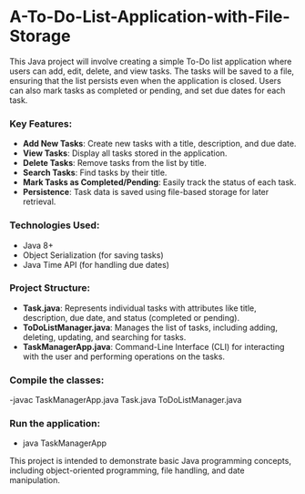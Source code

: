 # A-To-Do-List-Application-with-File-Storage
This Java project will involve creating a simple To-Do list application where users can add, edit, delete, and view tasks. The tasks will be saved to a file, ensuring that the list persists even when the application is closed. Users can also mark tasks as completed or pending, and set due dates for each task.

### Key Features:
- **Add New Tasks**: Create new tasks with a title, description, and due date.
- **View Tasks**: Display all tasks stored in the application.
- **Delete Tasks**: Remove tasks from the list by title.
- **Search Tasks**: Find tasks by their title.
- **Mark Tasks as Completed/Pending**: Easily track the status of each task.
- **Persistence**: Task data is saved using file-based storage for later retrieval.

### Technologies Used:
- Java 8+
- Object Serialization (for saving tasks)
- Java Time API (for handling due dates)

### Project Structure:
- **Task.java**: Represents individual tasks with attributes like title, description, due date, and status (completed or pending).
- **ToDoListManager.java**: Manages the list of tasks, including adding, deleting, updating, and searching for tasks.
- **TaskManagerApp.java**: Command-Line Interface (CLI) for interacting with the user and performing operations on the tasks.

### Compile the classes:
-javac TaskManagerApp.java Task.java ToDoListManager.java
### Run the application:
- java TaskManagerApp

This project is intended to demonstrate basic Java programming concepts, including object-oriented programming, file handling, and date manipulation.
